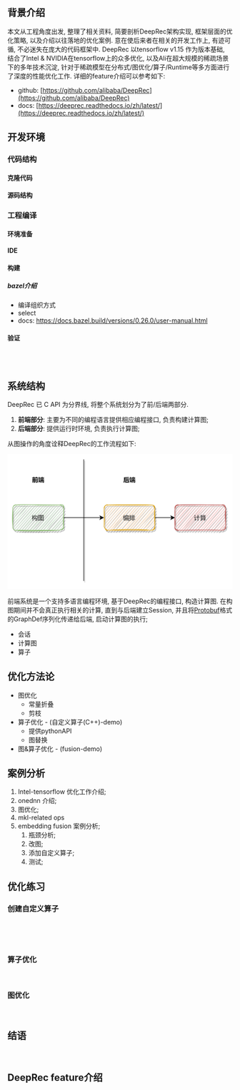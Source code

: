 ## 背景介绍

本文从工程角度出发, 整理了相关资料, 简要剖析DeepRec架构实现, 框架层面的优化策略, 以及介绍以往落地的优化案例. 意在使后来者在相关的开发工作上, 有迹可循, 不必迷失在庞大的代码框架中.  DeepRec 以tensorflow v1.15 作为版本基础, 结合了Intel & NVIDIA在tensorflow上的众多优化, 以及Ali在超大规模的稀疏场景下的多年技术沉淀, 针对于稀疏模型在分布式/图优化/算子/Runtime等多方面进行了深度的性能优化工作. 详细的feature介绍可以参考如下:

- github: [https://github.com/alibaba/DeepRec](https://github.com/alibaba/DeepRec)
- docs: [https://deeprec.readthedocs.io/zh/latest/](https://deeprec.readthedocs.io/zh/latest/)

## 开发环境

### 代码结构

#### 克隆代码

#### 源码结构

### 工程编译

#### 环境准备

#### IDE

#### 构建

##### bazel介绍

- 编译组织方式
- select
- docs: https://docs.bazel.build/versions/0.26.0/user-manual.html

#### 验证

<br/>

<br/>

## 系统结构

DeepRec 已 C API 为分界线, 将整个系统划分为了前/后端两部分. 

1. **前端部分**: 主要为不同的编程语言提供相应编程接口, 负责构建计算图; 
2. **后端部分**: 提供运行时环境, 负责执行计算图;

从图操作的角度诠释DeepRec的工作流程如下:

<img src="pics/total_graph_operate.png" alt="" style="zoom:50%;" />

前端系统是一个支持多语言编程环境, 基于DeepRec的编程接口, 构造计算图. 在构图期间并不会真正执行相关的计算, 直到与后端建立Session, 并且将[Protobuf](https://developers.google.com/protocol-buffers)格式的GraphDef序列化传递给后端, 启动计算图的执行;

- 会话
- 计算图
- 算子

## 优化方法论

- 图优化
  - 常量折叠
  - 剪枝
- 算子优化 - (自定义算子(C++)-demo)
  - 提供pythonAPI
  - 图替换
- 图&算子优化 - (fusion-demo)

## 案例分析

1. Intel-tensorflow 优化工作介绍;
2. onednn 介绍;
3. 图优化;
4. mkl-related ops
5. embedding fusion 案例分析;
   1. 瓶颈分析;
   2. 改图;
   3. 添加自定义算子;
   4. 测试;

## 优化练习 

### 创建自定义算子

<br/>

<br/>

<br/>

### 算子优化

<br/>

### 图优化

<br/>

## 结语

<br/>

## DeepRec feature介绍
